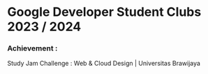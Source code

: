 # Google Developer Student Clubs 2023 / 2024

### Achievement : 
Study Jam Challenge : Web & Cloud Design | Universitas Brawijaya
